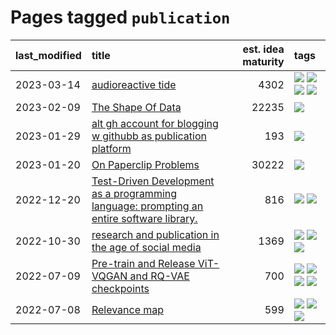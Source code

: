 # Pages tagged `publication`

|last_modified|title|est. idea maturity|tags
|:---|:---|---:|:---|
|2023-03-14|[audioreactive tide](../audioreactive_tide.md)|4302|[![](https://img.shields.io/badge/tag-animation-1433c8)](../tags/animation.md) [![](https://img.shields.io/badge/tag-completed-8f457a)](../tags/completed.md) [![](https://img.shields.io/badge/tag-experimental-af803c)](../tags/experimental.md) [![](https://img.shields.io/badge/tag-publication-e5c1d4)](../tags/publication.md)|
|2023-02-09|[The Shape Of Data](../the_shape_of_data.md)|22235|[![](https://img.shields.io/badge/tag-publication-e5c1d4)](../tags/publication.md)|
|2023-01-29|[alt gh account for blogging w githubb as publication platform](../alt_gh_account_for_blogging.md)|193|[![](https://img.shields.io/badge/tag-publication-e5c1d4)](../tags/publication.md)|
|2023-01-20|[On Paperclip Problems](../on_paperclip_problems.md)|30222|[![](https://img.shields.io/badge/tag-publication-e5c1d4)](../tags/publication.md)|
|2022-12-20|[Test-Driven Development as a programming language: prompting an entire software library.](../tdd_is_2_op.md)|816|[![](https://img.shields.io/badge/tag-publication-e5c1d4)](../tags/publication.md) [![](https://img.shields.io/badge/tag-tooling-4e6ea)](../tags/tooling.md)|
|2022-10-30|[research and publication in the age of social media](../research-and-social.md)|1369|[![](https://img.shields.io/badge/tag-publication-e5c1d4)](../tags/publication.md) [![](https://img.shields.io/badge/tag-research-13fda6)](../tags/research.md) [![](https://img.shields.io/badge/tag-socialmedia-9fef19)](../tags/socialmedia.md)|
|2022-07-09|[Pre-train and Release ViT-VQGAN and RQ-VAE checkpoints](../pretrained_vit-vqgan_checkpoints.md)|700|[![](https://img.shields.io/badge/tag-completed-8f457a)](../tags/completed.md) [![](https://img.shields.io/badge/tag-dataset-f05668)](../tags/dataset.md) [![](https://img.shields.io/badge/tag-publication-e5c1d4)](../tags/publication.md) [![](https://img.shields.io/badge/tag-tooling-4e6ea)](../tags/tooling.md)|
|2022-07-08|[Relevance map](../Relevance_map.md)|599|[![](https://img.shields.io/badge/tag-alignment-062ab)](../tags/alignment.md) [![](https://img.shields.io/badge/tag-prompting-b7439e)](../tags/prompting.md) [![](https://img.shields.io/badge/tag-publication-e5c1d4)](../tags/publication.md)|